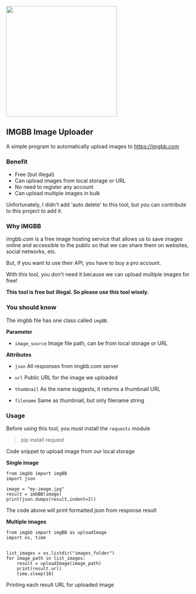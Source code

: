 <img src="https://simgbb.com/images/logo.png" width="300px">

## IMGBB Image Uploader

A simple program to automatically upload images to https://imgbb.com

### Benefit

* Free (but illegal)
* Can upload images from local storage or URL
* No need to register any account
* Can upload multiple images in bulk

Unfortunately, I didn't add 'auto delete' to this tool, but you can contribute to this project to add it.

### Why IMGBB
imgbb.com is a free image hosting service that allows us to save images online and accessible to the public so that we can share them on websites, social networks, etc.

But, if you want to use their API, you have to buy a pro account.

With this tool, you don't need it because we can upload multiple images for free!

**This tool is free but illegal. So please use this tool wisely.**


### You should know
The imgbb file has one class called `imgBB`. 

**Parameter**
* `image_source`
Image file path, can be from local storage or URL


**Attributes**

* `json`
All responses from imgbb.com server

* `url`
Public URL for the image we uploaded
* `thumbnail`
As the name suggests, it returns a thumbnail URL
* `filename`
Same as thumbnail, but only filename string


### Usage
Before using this tool, you must install the `requests` module

> pip install request

Code snippet to upload image from our local storage


**Single image**
```
from imgbb import imgBB
import json

image = "my-image.jpg"
result = imbBB(image)
print(json.dumps(result,indent=2))
```

The code above will print formatted json from response result


**Multiple images**
```
from imgbb import imgBB as uploadImage
import os, time


list_images = os.listdir("images_folder")
for image_path in list_images:
	result = uploadImage(image_path)
	print(result.url)
	time.sleep(10)
```
Printing each result URL for uploaded image
